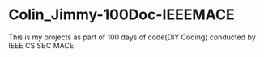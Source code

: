 # Colin_Jimmy-100Doc-IEEEMACE

This is my projects as part of 100 days of code(DIY Coding) conducted by IEEE CS SBC MACE.
